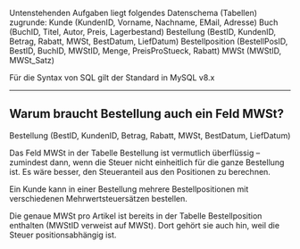 Untenstehenden Aufgaben liegt folgendes Datenschema (Tabellen) zugrunde:
Kunde (KundenID, Vorname, Nachname, EMail, Adresse)
Buch (BuchID, Titel, Autor, Preis, Lagerbestand)
Bestellung (BestID, KundenID, Betrag, Rabatt, MWSt, BestDatum, LiefDatum)
Bestellposition (BestellPosID, BestID, BuchID, MWStID, Menge, PreisProStueck, Rabatt)
MWSt (MWStID, MWSt_Satz)

Für die Syntax von SQL gilt der Standard in MySQL v8.x

---

## Warum braucht Bestellung auch ein Feld MWSt?

Bestellung (BestID, KundenID, Betrag, Rabatt, MWSt, BestDatum, LiefDatum)

Das Feld MWSt in der Tabelle Bestellung ist vermutlich überflüssig – zumindest dann, wenn die Steuer nicht einheitlich für die ganze Bestellung ist.
Es wäre besser, den Steueranteil aus den Positionen zu berechnen.

Ein Kunde kann in einer Bestellung mehrere Bestellpositionen mit verschiedenen Mehrwertsteuersätzen bestellen.

Die genaue MWSt pro Artikel ist bereits in der Tabelle Bestellposition enthalten (MWStID verweist auf MWSt).
Dort gehört sie auch hin, weil die Steuer positionsabhängig ist.
